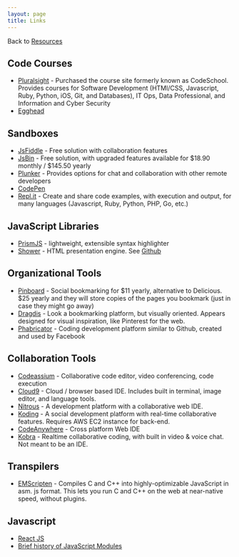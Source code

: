 ```yaml
---
layout: page
title: Links
---
```


Back to [Resources](/resources/)

## Code Courses

* [Pluralsight] - Purchased the course site formerly known as CodeSchool.
  Provides courses for Software Development (HTMl/CSS, Javascript, Ruby, Python,
  iOS, Git, and Databases), IT Ops, Data Professional, and Information and Cyber
  Security
* [Egghead]

## Sandboxes

* [JsFiddle] - Free solution with collaboration features
* [JsBin] - Free solution, with upgraded features available
for $18.90 monthly / $145.50 yearly
* [Plunker] - Provides options for chat and collaboration
with other remote developers
* [CodePen]
* [Repl.it] - Create and share code examples, with
execution and output, for many languages (Javascript, Ruby, Python, PHP, Go,
etc.)

## JavaScript Libraries

* [PrismJS] - lightweight, extensible syntax highlighter
* [Shower] - HTML presentation engine. See [Github][Github Shower]

## Organizational Tools

* [Pinboard] - Social bookmarking for $11 yearly, alternative to Delicious.
$25 yearly and they will store copies of the pages you bookmark (just in case
they might go away)
* [Dragdis] - Look a bookmarking platform, but visually oriented. Appears
designed for visual inspiration, like Pinterest for the web.
* [Phabricator] - Coding development platform similar to Github, created and
used by Facebook

## Collaboration Tools

* [Codeassium] - Collaborative code editor, video conferencing, code execution
* [Cloud9] - Cloud / browser based IDE. Includes built in terminal, image
editor, and language tools.
* [Nitrous] - A development platform with a collaborative web IDE.
* [Koding] - A social development platform with real-time collaborative
features. Requires AWS EC2 instance for back-end.
* [CodeAnywhere] - Cross platform Web IDE
* [Kobra] - Realtime collaborative coding, with built in
video & voice chat. Not meant to be an IDE.

## Transpilers

* [EMScripten] - Compiles C and C++ into highly-optimizable JavaScript in asm.
js format. This lets you run C and C++ on the web at near-native speed,
without plugins.

## Javascript

* [React JS]
* [Brief history of JavaScript Modules]

[Pluralsight]: https://www.pluralsight.com/
[Egghead]: https://egghead.io
[JsFiddle]: https://jsfiddle.net/
[Plunker]: http://plnkr.co/
[CodePen]: http://codepen.io/about/
[JsBin]: http://jsbin.com/
[Repl.it]: https://repl.it/languages
[PrismJS]: http://prismjs.com/
[Shower]: http://shwr.me/
[Github Shower]: https://github.com/shower/shower
[Pinboard]: https://pinboard.in/tour/
[Dragdis]: https://dragdis.com/
[Phabricator]: http://phabricator.org/
[Codeassium]: https://codassium.com/
[Cloud9]: https://c9.io/
[Nitrous]: http://nitrous.io/
[Koding]: https://koding.com/
[CodeAnywhere]: https://codeanywhere.com/
[Kobra]: https://kobra.io/
[Brief history of JavaScript Modules]: https://medium.com/@sungyeol.choi/javascript-module-module-loader-module-bundler-es6-module-confused-yet-6343510e7bde
[EMScripten]: http://kripken.github.io/emscripten-site/
[React JS]: http://facebook.github.io/react/index.html
[Thinkster]: https://thinkster.io/
